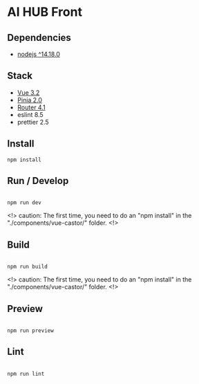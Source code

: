 # AI HUB Front

## Dependencies 
- [nodejs ^14.18.0](https://nodejs.org/)

## Stack

- [Vue 3.2](https://vuejs.org/)
- [Pinia 2.0](https://pinia.vuejs.org/)
- [Router 4.1](https://router.vuejs.org/)
- eslint 8.5
- prettier 2.5

## Install

```
npm install
```

## Run / Develop

```

npm run dev

```
<!> caution: The first time, you need to do an "npm install" in the "./components/vue-castor/" folder. <!>
## Build

```

npm run build

```
<!> caution: The first time, you need to do an "npm install" in the "./components/vue-castor/" folder. <!>
## Preview

```

npm run preview

```

## Lint

```

npm run lint

```


